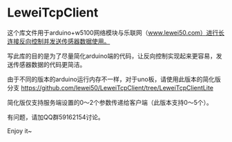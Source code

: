 LeweiTcpClient
==============
这个库文件用于arduino+w5100网络模块与乐联网（www.lewei50.com）进行长连接反向控制并发送传感器数据使用。

写此库的目的是为了尽量简化arduino端的代码，让反向控制实现起来更容易，发送传感器数据的代码更简洁。


由于不同的版本的arduino运行内存不一样，对于uno板，请使用此版本的简化版分支
https://github.com/lewei50/LeweiTcpClient/tree/LeweiTcpClientLite



简化版仅支持服务端设置的0～2个参数传递给客户端（此版本支持0～5个）。

有问题，请加QQ群59162154讨论。

Enjoy it~
